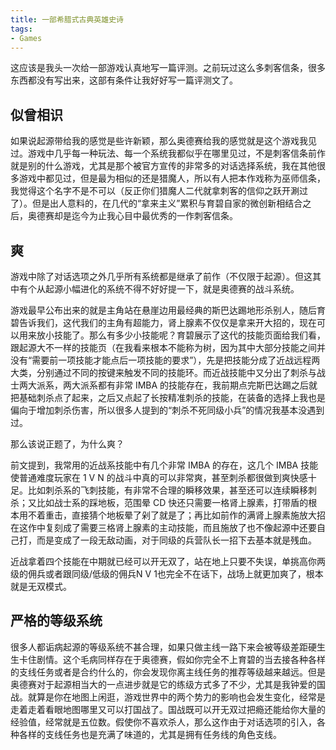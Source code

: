 ```yaml
---
title: 一部希腊式古典英雄史诗
tags:
- Games
---
```


这应该是我头一次给一部游戏认真地写一篇评测。之前玩过这么多刺客信条，很多东西都没有写出来，这部有条件让我好好写一篇评测文了。

## 似曾相识

如果说起源带给我的感觉是些许新颖，那么奥德赛给我的感觉就是这个游戏我见过。游戏中几乎每一种玩法、每一个系统我都似乎在哪里见过，不是刺客信条前作就是别的什么游戏，尤其是那个被官方宣传的非常多的对话选择系统，我在其他很多游戏中都见过，但是最为相似的还是猎魔人，所以有人把本作戏称为巫师信条，我觉得这个名字不是不可以（反正你们猎魔人二代就拿刺客的信仰之跃开涮过了）。但是出人意料的，在几代的“拿来主义”累积与育碧自家的微创新相结合之后，奥德赛却是迄今为止我心目中最优秀的一作刺客信条。

## 爽

游戏中除了对话选项之外几乎所有系统都是继承了前作（不仅限于起源）。但这其中有个从起源小幅进化的系统不得不好好提一下，就是奥德赛的战斗系统。

游戏最早公布出来的就是主角站在悬崖边用最经典的斯巴达踢地形杀别人，随后育碧告诉我们，这代我们的主角有超能力，肾上腺素不仅仅是拿来开大招的，现在可以用来放小技能了。那么有多少小技能呢？育碧展示了这代的技能页面给我们看，跟起源大不一样的技能页（在我看来根本不能称为树，因为其中大部分技能之间并没有“需要前一项技能才能点后一项技能的要求”），先是把技能分成了近战远程两大类，分别通过不同的按键来触发不同的技能环。而近战技能中又分出了刺杀与战士两大派系，两大派系都有非常 IMBA 的技能存在，我前期点完斯巴达踢之后就把基础刺杀点了起来，之后又点起了长按精准刺杀的技能，在装备的选择上我也是偏向于增加刺杀伤害，所以很多人提到的“刺杀不死同级小兵”的情况我基本没遇到过。

那么该说正题了，为什么爽？

前文提到，我常用的近战系技能中有几个非常 IMBA 的存在，这几个 IMBA 技能使普通难度玩家在 1 V N 的战斗中真的可以非常爽，甚至刺杀都很做到爽快感十足。比如刺杀系的飞刺技能，有非常不合理的瞬移效果，甚至还可以连续瞬移刺杀；又比如战士系的踩地板，范围晕 CD 快还只需要一格肾上腺素，打带盾的根本用不着重击，直接猜个地板晕了剁了就是了；再比如前作的满肾上腺素施放大招在这作中复刻成了需要三格肾上腺素的主动技能，而且施放了也不像起源中还要自己打，而是变成了一段无敌动画，对于同级的兵营队长一招下去基本就是残血。

近战拿着四个技能在中期就已经可以开无双了，站在地上只要不失误，单挑高你两级的佣兵或者跟同级/低级的佣兵N V 1也完全不在话下，战场上就更加爽了，根本就是无双模式。

## 严格的等级系统

很多人都诟病起源的等级系统不甚合理，如果只做主线一路下来会被等级差距硬生生卡住剧情。这个毛病同样存在于奥德赛，假如你完全不上育碧的当去接各种各样的支线任务或者是合约什么的，你会发现你离主线任务的推荐等级越来越远。但是奥德赛对于起源相当大的一点进步就是它的练级方式多了不少，尤其是我钟爱的国战。就算是你在地图上闲逛，游戏世界中的两个势力的影响也会发生变化，经常是走着走着看眼地图哪里又可以打国战了。国战既可以开无双过把瘾还能给你大量的经验值，经常就是五位数。假使你不喜欢杀人，那么这作由于对话选项的引入，各种各样的支线任务也是充满了味道的，尤其是拥有任务线的角色支线。
